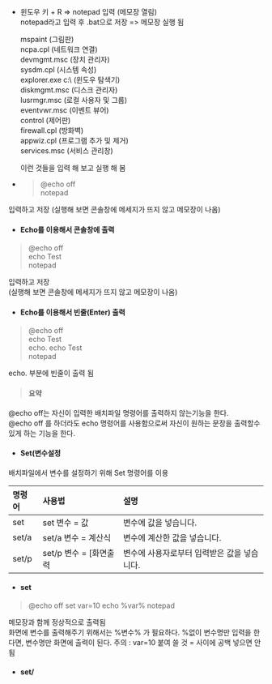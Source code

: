 - 윈도우 키 + R => notepad 입력 (메모장 열림)  
  notepad라고 입력 후 .bat으로 저장 => 메모장 실행 됨  


  mspaint (그림판)  
  ncpa.cpl (네트워크 연결)  
  devmgmt.msc (장치 관리자)  
  sysdm.cpl (시스템 속성)  
  explorer.exe c:\ (윈도우 탐색기)  
  diskmgmt.msc (디스크 관리자)  
  lusrmgr.msc (로컬 사용자 및 그룹)  
  eventvwr.msc (이벤트 뷰어)  
  control (제어판)  
  firewall.cpl (방화벽)  
  appwiz.cpl (프로그램 추가 및 제거)  
  services.msc (서비스 관리창)  

  이런 것들을 입력 해 보고 실행 해 봄  

- > @echo off  
  notepad 
  
 입력하고 저장
 (실행해 보면 콘솔창에 메세지가 뜨지 않고 메모장이 나옴)
  
- #### Echo를 이용해서 콘솔창에 출력  
 > @echo off  
   echo Test  
   notepad  
   
입력하고 저장  
(실행해 보면 콘솔창에 메세지가 뜨지 않고 메모장이 나옴)

- #### Echo를 이용해서 빈줄(Enter) 출력  
 > @echo off  
   echo Test  
   echo.
   echo Test  
   notepad    
 
echo. 부분에 빈줄이 출력 됨

> #### 요약  
@echo off는 자신이 입력한 배치파일 명령어를 출력하지 않는기능을 한다.  
@echo off 를 하더라도 echo 명령어를 사용함으로써 자신이 원하는 문장을 출력할수 있게 하는 기능을 한다.



- #### Set(변수설정  
배치파일에서 변수를 설정하기 위해 Set 명령어를 이용  

|명령어|사용법|설명|
|:---|:---|:---|
|set  |set 변수 = 값  |변수에 값을 넣습니다.  |
|set/a  |set/a 변수 = 계산식  |변수에 계산한 값을 넣습니다.  |
|set/p  |set/p 변수 = [화면출력  |변수에 사용자로부터 입력받은 값을 넣습니다.  |

- #### set  
> @echo off
set var=10
echo %var%
notepad  

메모장과 함께 정상적으로 출력됨  
화면에 변수를 출력해주기 위해서는 %변수% 가 필요하다.
%없이 변수명만 입력을 한다면, 변수명만 화면에 출력이 된다.
주의 : var=10 붙여 쓸 것 = 사이에 공백 넣으면 안됨  

- #### set/


